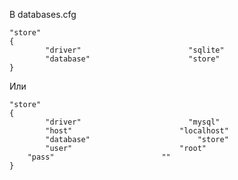 В databases.cfg

    "store"
    {
            "driver"                        "sqlite"
            "database"                      "store"
    }
Или

    "store"
    {
            "driver"                        "mysql"
            "host"                        "localhost"
            "database"                        "store"
            "user"                        "root"
	    "pass"                        ""
    }
